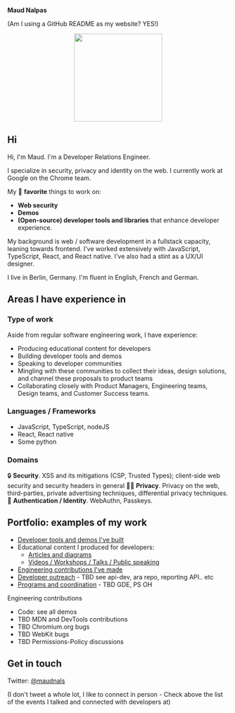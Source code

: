**Maud Nalpas**

(Am I using a GitHub README as my website? YES!)

<p align="center">
  <img width="200" height="200" src="https://user-images.githubusercontent.com/9762897/224156163-bc02159b-b3a2-49f2-b31e-1b40925db81e.png">
</p>

## Hi

Hi, I'm Maud. I'm a Developer Relations Engineer.

I specialize in security, privacy and identity on the web. 
I currently work at Google on the Chrome team. 

My 🖤 **favorite** things to work on:
*  **Web security**
* **Demos**
* **(Open-source) developer tools and libraries** that enhance developer experience. 

My background is web / software development in a fullstack capacity, leaning towards frontend. I've worked extensively with JavaScript, TypeScript, React, and React native. I've also had a stint as a UX/UI designer.

I live in Berlin, Germany. I'm fluent in English, French and German.

## Areas I have experience in

### Type of work

Aside from regular software engineering work, I have experience:
* Producing educational content for developers
* Building developer tools and demos
* Speaking to developer communities
* Mingling with these communities to collect their ideas, design solutions, and channel these proposals to product teams
* Collaborating closely with Product Managers, Engineering teams, Design teams, and Customer Success teams.

### Languages / Frameworks

* JavaScript, TypeScript, nodeJS
* React, React native
* Some python

### Domains

🔒 **Security**. XSS and its mitigations (CSP, Trusted Types); client-side web security and security headers in general
🕵🏽 **Privacy**. Privacy on the web, third-parties, private advertising techniques, differential privacy techniques.
👤 **Authentication / Identity**. WebAuthn, Passkeys.

## Portfolio: examples of my work

* [Developer tools and demos I've built](https://maudnals.github.io/tools-demos)
* Educational content I produced for developers:
  * [Articles and diagrams](https://maudnals.github.io/articles)
  * [Videos / Workshops / Talks / Public speaking](https://maudnals.github.io/talks)
* [Engineering contributions I've made](https://maudnals.github.io/eng-contributions)
* [Developer outreach](https://maudnals.github.io/developer-comms) - TBD see api-dev, ara repo, reporting API.. etc
* [Programs and coordination](https://maudnals.github.io/programs) - TBD GDE, PS OH

Engineering contributions
* Code: see all demos
* TBD MDN and DevTools contributions
* TBD Chromium.org bugs
* TBD WebKit bugs
* TBD Permissions-Policy discussions

## Get in touch

Twitter: [@maudnals](https://twitter.com/maudnals?lang=en)

(I don't tweet a whole lot, I like to connect in person - Check above the list of the events I talked and connected with developers at)


